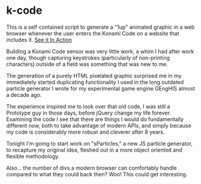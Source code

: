 k-code
======

This is a self contained script to generate a "1up" animated graphic in a web browser whenever the user enters the Konami Code on a website that includes it. [See it In Action](http://trulove.cc/Bag-O-Tricks/kcode/)  
  
Building a Konami Code sensor was very little work, a whim I had after work one day, though capturing keystrokes (particularly of non-printing characters) outside of a field was something that was new to me.  
  
The generation of a purely HTML pixelated graphic surprised me in my immediately started duplicating functionality I used in the long outdated particle generator I wrote for my experimental game engine GEngHIS almost a decade ago.  
  
The experience inspired me to look over that old code, I was still a Prototype guy in those days, before jQuery change my life forever.  Examining the code I see that there are things I would do fundamentally different now, both to take advantage of modern APIs, and simply because my code is considerably more robust and cleverer after 8 years.  
  
Tonight I'm going to start work on "sParticles," a new JS particle generator, to recapture my original idea, fleshed out in a more object oriented and flexible methodology.  
  
Also... the number of divs a modern browser can comfortably handle compared to what they could back then? Woo! This could get interesting.